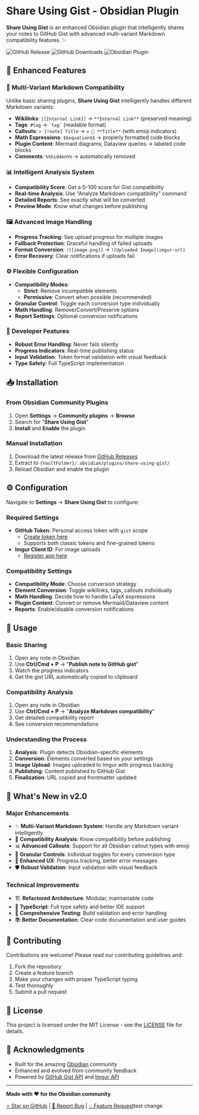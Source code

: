 # Share Using Gist - Obsidian Plugin

**Share Using Gist** is an enhanced Obsidian plugin that intelligently shares your notes to GitHub Gist with advanced multi-variant Markdown compatibility features. ✨

![GitHub Release](https://img.shields.io/github/v/release/your-username/share-using-gist)
![GitHub Downloads](https://img.shields.io/github/downloads/your-username/share-using-gist/total)
![Obsidian Plugin](https://img.shields.io/badge/Obsidian-Plugin-blueviolet)

## 🚀 Enhanced Features

### 🎯 **Multi-Variant Markdown Compatibility**
Unlike basic sharing plugins, **Share Using Gist** intelligently handles different Markdown variants:

- **Wikilinks**: `[[Internal Link]]` → `**Internal Link**` (preserved meaning)
- **Tags**: `#tag` → `` `tag` `` (readable format)  
- **Callouts**: `> [!note] Title` → `> 📝 **Title**` (with emoji indicators)
- **Math Expressions**: `$$equation$$` → properly formatted code blocks
- **Plugin Content**: Mermaid diagrams, Dataview queries → labeled code blocks
- **Comments**: `%%hidden%%` → automatically removed

### 📊 **Intelligent Analysis System**
- **Compatibility Score**: Get a 0-100 score for Gist compatibility
- **Real-time Analysis**: Use "Analyze Markdown compatibility" command
- **Detailed Reports**: See exactly what will be converted
- **Preview Mode**: Know what changes before publishing

### 🖼️ **Advanced Image Handling**
- **Progress Tracking**: See upload progress for multiple images
- **Fallback Protection**: Graceful handling of failed uploads  
- **Format Conversion**: `![[image.png]]` → `![Uploaded Image](imgur-url)`
- **Error Recovery**: Clear notifications if uploads fail

### ⚙️ **Flexible Configuration**
- **Compatibility Modes**: 
  - **Strict**: Remove incompatible elements
  - **Permissive**: Convert when possible (recommended)
- **Granular Control**: Toggle each conversion type individually
- **Math Handling**: Remove/Convert/Preserve options
- **Report Settings**: Optional conversion notifications

### 🔧 **Developer Features**
- **Robust Error Handling**: Never fails silently
- **Progress Indicators**: Real-time publishing status
- **Input Validation**: Token format validation with visual feedback
- **Type Safety**: Full TypeScript implementation

## 📥 Installation

### From Obsidian Community Plugins
1. Open **Settings** → **Community plugins** → **Browse**
2. Search for "**Share Using Gist**"
3. **Install** and **Enable** the plugin

### Manual Installation
1. Download the latest release from [GitHub Releases](https://github.com/your-username/share-using-gist/releases)
2. Extract to `{VaultFolder}/.obsidian/plugins/share-using-gist/`
3. Reload Obsidian and enable the plugin

## ⚙️ Configuration

Navigate to **Settings** → **Share Using Gist** to configure:

### Required Settings
- **GitHub Token**: Personal access token with `gist` scope
  - [Create token here](https://github.com/settings/tokens/new?scopes=gist&description=Share%20Using%20Gist)
  - Supports both classic tokens and fine-grained tokens
- **Imgur Client ID**: For image uploads
  - [Register app here](https://api.imgur.com/oauth2/addclient)

### Compatibility Settings
- **Compatibility Mode**: Choose conversion strategy
- **Element Conversion**: Toggle wikilinks, tags, callouts individually  
- **Math Handling**: Decide how to handle LaTeX expressions
- **Plugin Content**: Convert or remove Mermaid/Dataview content
- **Reports**: Enable/disable conversion notifications

## 🎯 Usage

### Basic Sharing
1. Open any note in Obsidian
2. Use **Ctrl/Cmd + P** → "**Publish note to GitHub gist**"
3. Watch the progress indicators
4. Get the gist URL automatically copied to clipboard

### Compatibility Analysis  
1. Open any note in Obsidian
2. Use **Ctrl/Cmd + P** → "**Analyze Markdown compatibility**"
3. Get detailed compatibility report
4. See conversion recommendations

### Understanding the Process
1. **Analysis**: Plugin detects Obsidian-specific elements
2. **Conversion**: Elements converted based on your settings
3. **Image Upload**: Images uploaded to Imgur with progress tracking
4. **Publishing**: Content published to GitHub Gist
5. **Finalization**: URL copied and frontmatter updated

## 🌟 What's New in v2.0

### Major Enhancements
- ✨ **Multi-Variant Markdown System**: Handle any Markdown variant intelligently
- 🎯 **Compatibility Analysis**: Know compatibility before publishing
- 📊 **Advanced Callouts**: Support for all Obsidian callout types with emoji
- 🔧 **Granular Controls**: Individual toggles for every conversion type
- 🚀 **Enhanced UX**: Progress tracking, better error messages
- 🛡️ **Robust Validation**: Input validation with visual feedback

### Technical Improvements
- 🏗️ **Refactored Architecture**: Modular, maintainable code
- 📝 **TypeScript**: Full type safety and better IDE support
- 🧪 **Comprehensive Testing**: Build validation and error handling
- 📚 **Better Documentation**: Clear code documentation and user guides

## 🤝 Contributing

Contributions are welcome! Please read our contributing guidelines and:

1. Fork the repository
2. Create a feature branch
3. Make your changes with proper TypeScript typing
4. Test thoroughly
5. Submit a pull request

## 📄 License

This project is licensed under the MIT License - see the [LICENSE](LICENSE) file for details.

## 🙏 Acknowledgments

- Built for the amazing [Obsidian](https://obsidian.md) community
- Enhanced and evolved from community feedback
- Powered by [GitHub Gist API](https://docs.github.com/en/rest/gists) and [Imgur API](https://apidocs.imgur.com)

---

**Made with ❤️ for the Obsidian community**

[⭐ Star on GitHub](https://github.com/your-username/share-using-gist) | [🐛 Report Bug](https://github.com/your-username/share-using-gist/issues) | [💡 Feature Request](https://github.com/your-username/share-using-gist/issues)test change
